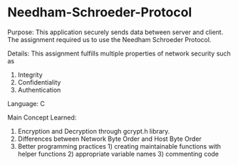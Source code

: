 # Needham-Schroeder-Protocol

Purpose: 	This application securely sends data between server and client. The assignment required us to use the Needham Schroeder Protocol.

Details:	This assignment fulfills multiple properties of network security such as
  1) Integrity
  2) Confidentiality
  3) Authentication

Language: C

Main Concept Learned:	
  1) Encryption and Decryption through gcrypt.h library.	
  2) Differences between Network Byte Order and Host Byte Order
  3) Better programming practices
    1) creating maintainable functions with helper functions
    2) appropriate variable names
    3) commenting code
